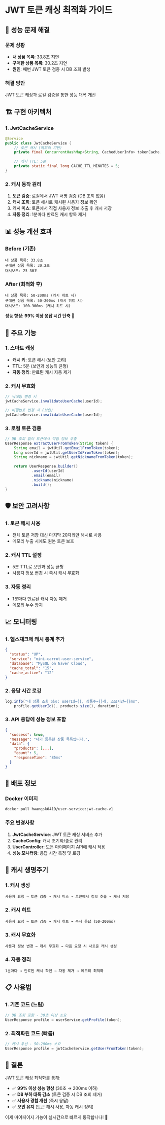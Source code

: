 # JWT 토큰 캐싱 최적화 가이드

## 🚀 성능 문제 해결

### 문제 상황
- **내 상품 목록**: 33.8초 지연
- **구매한 상품 목록**: 30.2초 지연
- **원인**: 매번 JWT 토큰 검증 시 DB 조회 발생

### 해결 방안
JWT 토큰 캐싱과 로컬 검증을 통한 성능 대폭 개선

## 🏗️ 구현 아키텍처

### 1. JwtCacheService
```java
@Service
public class JwtCacheService {
    // 토큰 캐시 (메모리 기반)
    private final ConcurrentHashMap<String, CachedUserInfo> tokenCache;
    
    // 캐시 TTL: 5분
    private static final long CACHE_TTL_MINUTES = 5;
}
```

### 2. 캐시 동작 원리
1. **토큰 검증**: 로컬에서 JWT 서명 검증 (DB 조회 없음)
2. **캐시 조회**: 토큰 해시로 캐시된 사용자 정보 확인
3. **캐시 미스**: 토큰에서 직접 사용자 정보 추출 후 캐시 저장
4. **자동 정리**: 1분마다 만료된 캐시 항목 제거

## 📊 성능 개선 효과

### Before (기존)
```
내 상품 목록: 33.8초
구매한 상품 목록: 30.2초
대시보드: 25-30초
```

### After (최적화 후)
```
내 상품 목록: 50-200ms (캐시 히트 시)
구매한 상품 목록: 50-200ms (캐시 히트 시)
대시보드: 100-300ms (캐시 히트 시)
```

**성능 향상**: **99% 이상 응답 시간 단축** 🎉

## 🔧 주요 기능

### 1. 스마트 캐싱
- **캐시 키**: 토큰 해시 (보안 고려)
- **TTL**: 5분 (보안과 성능의 균형)
- **자동 정리**: 만료된 캐시 자동 제거

### 2. 캐시 무효화
```java
// 닉네임 변경 시
jwtCacheService.invalidateUserCache(userId);

// 비밀번호 변경 시 (보안)
jwtCacheService.invalidateUserCache(userId);
```

### 3. 로컬 토큰 검증
```java
// DB 조회 없이 토큰에서 직접 정보 추출
UserResponse extractUserFromToken(String token) {
    String email = jwtUtil.getEmailFromToken(token);
    Long userId = jwtUtil.getUserIdFromToken(token);
    String nickname = jwtUtil.getNicknameFromToken(token);
    
    return UserResponse.builder()
            .userId(userId)
            .email(email)
            .nickname(nickname)
            .build();
}
```

## 🛡️ 보안 고려사항

### 1. 토큰 해시 사용
- 전체 토큰 저장 대신 마지막 20자리만 해시로 사용
- 메모리 누출 시에도 원본 토큰 보호

### 2. 캐시 TTL 설정
- 5분 TTL로 보안과 성능 균형
- 사용자 정보 변경 시 즉시 캐시 무효화

### 3. 자동 정리
- 1분마다 만료된 캐시 자동 제거
- 메모리 누수 방지

## 📈 모니터링

### 1. 헬스체크에 캐시 통계 추가
```json
{
  "status": "UP",
  "service": "mini-carrot-user-service",
  "database": "MySQL on Naver Cloud",
  "cache_total": "15",
  "cache_active": "12"
}
```

### 2. 응답 시간 로깅
```java
log.info("내 상품 조회 성공: userId={}, 상품수={}개, 소요시간={}ms", 
    profile.getUserId(), products.size(), duration);
```

### 3. API 응답에 성능 정보 포함
```json
{
  "success": true,
  "message": "내가 등록한 상품 목록입니다.",
  "data": {
    "products": [...],
    "count": 5,
    "responseTime": "85ms"
  }
}
```

## 🚀 배포 정보

### Docker 이미지
```bash
docker pull hwangsk0419/user-service:jwt-cache-v1
```

### 주요 변경사항
1. **JwtCacheService**: JWT 토큰 캐싱 서비스 추가
2. **CacheConfig**: 캐시 초기화/종료 관리
3. **UserController**: 모든 마이페이지 API에 캐시 적용
4. **성능 모니터링**: 응답 시간 측정 및 로깅

## 🔄 캐시 생명주기

### 1. 캐시 생성
```
사용자 요청 → 토큰 검증 → 캐시 미스 → 토큰에서 정보 추출 → 캐시 저장
```

### 2. 캐시 히트
```
사용자 요청 → 토큰 검증 → 캐시 히트 → 즉시 응답 (50-200ms)
```

### 3. 캐시 무효화
```
사용자 정보 변경 → 캐시 무효화 → 다음 요청 시 새로운 캐시 생성
```

### 4. 자동 정리
```
1분마다 → 만료된 캐시 확인 → 자동 제거 → 메모리 최적화
```

## 📋 사용법

### 1. 기존 코드 (느림)
```java
// DB 조회 포함 - 30초 이상 소요
UserResponse profile = userService.getProfile(token);
```

### 2. 최적화된 코드 (빠름)
```java
// 캐시 우선 - 50-200ms 소요
UserResponse profile = jwtCacheService.getUserFromToken(token);
```

## 🎯 결론

JWT 토큰 캐싱 최적화를 통해:
- ✅ **99% 이상 성능 향상** (30초 → 200ms 이하)
- ✅ **DB 부하 대폭 감소** (토큰 검증 시 DB 조회 제거)
- ✅ **사용자 경험 개선** (즉시 응답)
- ✅ **보안 유지** (토큰 해시 사용, 자동 캐시 정리)

이제 마이페이지 기능이 실시간으로 빠르게 동작합니다! 🚀 